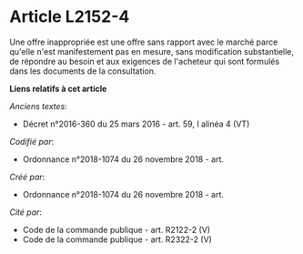 # Article L2152-4

Une offre inappropriée est une offre sans rapport avec le marché parce qu'elle n'est manifestement pas en mesure, sans
modification substantielle, de répondre au besoin et aux exigences de l'acheteur qui sont formulés dans les documents de la
consultation.

**Liens relatifs à cet article**

_Anciens textes_:

  - Décret n°2016-360 du 25 mars 2016 - art. 59, I alinéa 4 (VT)

_Codifié par_:

  - Ordonnance n°2018-1074 du 26 novembre 2018 - art.

_Créé par_:

  - Ordonnance n°2018-1074 du 26 novembre 2018 - art.

_Cité par_:

  - Code de la commande publique - art. R2122-2 (V)
  - Code de la commande publique - art. R2322-2 (V)

